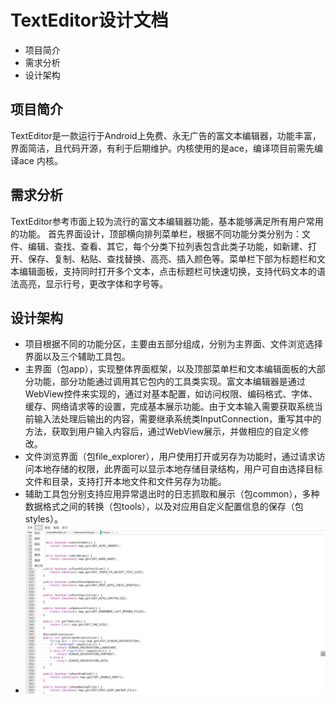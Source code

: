 # TextEditor设计文档
- 项目简介
- 需求分析
- 设计架构

## 项目简介
TextEditor是一款运行于Android上免费、永无广告的富文本编辑器，功能丰富，界面简洁，且代码开源，有利于后期维护。内核使用的是ace，编译项目前需先编译ace 内核。
  
## 需求分析  
TextEditor参考市面上较为流行的富文本编辑器功能，基本能够满足所有用户常用的功能。
首先界面设计，顶部横向排列菜单栏，根据不同功能分类分别为：文件、编辑、查找、查看、其它，每个分类下拉列表包含此类子功能，如新建、打开、保存、复制、粘贴、查找替换、高亮、插入颜色等。菜单栏下部为标题栏和文本编辑面板，支持同时打开多个文本，点击标题栏可快速切换，支持代码文本的语法高亮，显示行号，更改字体和字号等。
  
## 设计架构
  - 项目根据不同的功能分区，主要由五部分组成，分别为主界面、文件浏览选择界面以及三个辅助工具包。
  - 主界面（包app），实现整体界面框架，以及顶部菜单栏和文本编辑面板的大部分功能，部分功能通过调用其它包内的工具类实现。富文本编辑器是通过WebView控件来实现的，通过对基本配置，如访问权限、编码格式、字体、缓存、网络请求等的设置，完成基本展示功能。由于文本输入需要获取系统当前输入法处理后输出的内容，需要继承系统类InputConnection，重写其中的方法，获取到用户输入内容后，通过WebView展示，并做相应的自定义修改。
  - 文件浏览界面（包file_explorer），用户使用打开或另存为功能时，通过请求访问本地存储的权限，此界面可以显示本地存储目录结构，用户可自由选择目标文件和目录，支持打开本地文件和文件另存为功能。
  - 辅助工具包分别支持应用异常退出时的日志抓取和展示（包common），多种数据格式之间的转换（包tools），以及对应用自定义配置信息的保存（包styles）。
  - ![](https://github.com/openthos/systemui-analysis/blob/master/ImageView/TextEditor.png)
